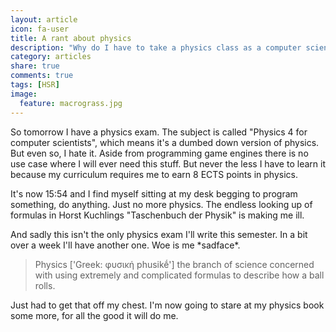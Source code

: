 ```yaml
---
layout: article
icon: fa-user
title: A rant about physics
description: "Why do I have to take a physics class as a computer scientist? It makes no sense."
category: articles
share: true
comments: true
tags: [HSR]
image:
  feature: macrograss.jpg
--- 
```


So tomorrow I have a physics exam. The subject is called "Physics 4 for computer scientists", which means it's a dumbed down 
version of physics. But even so, I hate it. Aside from programming game engines there is no use case where I will ever need 
this stuff. But never the less I have to learn it because my curriculum requires me to earn 8 ECTS points in physics.

It's now 15:54 and I find myself sitting at my desk begging to program something, do anything. Just no more physics. The endless 
looking up of formulas in Horst Kuchlings "Taschenbuch der Physik" is making me ill.

And sadly this isn't the only physics exam I'll write this semester. In a bit over a week I'll have another one. Woe is me \*sadface\*.

> Physics ['Greek: φυσική phusikḗ'] the branch of science concerned with using extremely and complicated formulas to describe how a ball rolls.

Just had to get that off my chest. I'm now going to stare at my physics book some more, for all the good it will do me.

